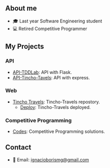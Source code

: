 ## About me
- 🎓 Last year Software Engineering student
- 💻 Retired Competitive Programmer

## My Projects

### API
- [API-TDDLab](https://github.com/ibmg25/api-lizard-2): API with Flask.
- [API-Tincho-Tavels](https://github.com/ibmg25/Tincho-API): API with express.

### Web
- [Tincho Travels](https://github.com/E-Doggo/Tincho-Travels): Tincho-Travels repostory.
  - [Deploy](https://tincho-travels.web.app/): Tincho-Travels deployed.

### Competitive Programming
- [Codes](https://github.com/ibmg25/cp_codes): Competitive Programming solutions.

## Contact
- 📧 Email: [ignacioborismg@gmail.com](mailto:ignacioborismg@gmail.com)

<!--
**ibmg25/ibmg25** is a ✨ _special_ ✨ repository because its `README.md` (this file) appears on your GitHub profile.

Here are some ideas to get you started:

- 🔭 I’m currently working on ...
- 🌱 I’m currently learning ...
- 👯 I’m looking to collaborate on ...
- 🤔 I’m looking for help with ...
- 💬 Ask me about ...
- 📫 How to reach me: ...
- 😄 Pronouns: ...
- ⚡ Fun fact: ...
-->
